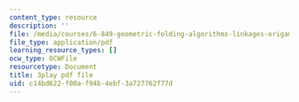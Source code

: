```yaml
---
content_type: resource
description: ''
file: /media/courses/6-849-geometric-folding-algorithms-linkages-origami-polyhedra-fall-2012/c14bd622f00af94b4ebf3a727762f77d_3jZqCHtWV6o.pdf
file_type: application/pdf
learning_resource_types: []
ocw_type: OCWFile
resourcetype: Document
title: 3play pdf file
uid: c14bd622-f00a-f94b-4ebf-3a727762f77d
---
```

